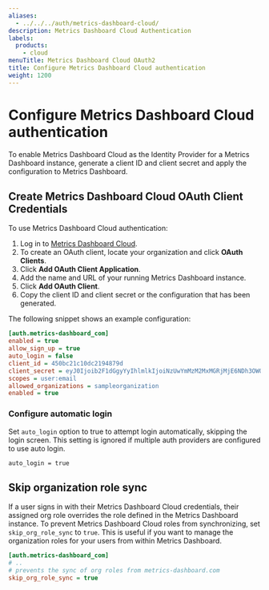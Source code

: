 ```yaml
---
aliases:
  - ../../../auth/metrics-dashboard-cloud/
description: Metrics Dashboard Cloud Authentication
labels:
  products:
    - cloud
menuTitle: Metrics Dashboard Cloud OAuth2
title: Configure Metrics Dashboard Cloud authentication
weight: 1200
---
```


# Configure Metrics Dashboard Cloud authentication

To enable Metrics Dashboard Cloud as the Identity Provider for a Metrics Dashboard instance, generate a client ID and client secret and apply the configuration to Metrics Dashboard.

## Create Metrics Dashboard Cloud OAuth Client Credentials

To use Metrics Dashboard Cloud authentication:

1. Log in to [Metrics Dashboard Cloud](/).
1. To create an OAuth client, locate your organization and click **OAuth Clients**.
1. Click **Add OAuth Client Application**.
1. Add the name and URL of your running Metrics Dashboard instance.
1. Click **Add OAuth Client**.
1. Copy the client ID and client secret or the configuration that has been generated.

The following snippet shows an example configuration:

```ini
[auth.metrics-dashboard_com]
enabled = true
allow_sign_up = true
auto_login = false
client_id = 450bc21c10dc2194879d
client_secret = eyJ0Ijoib2F1dGgyYyIhlmlkIjoiNzUwYmMzM2MxMGRjMjE6NDh3OWQiLCJ2IjoiZmI1YzVlYmIwYzFmN2ZhYzZmNjIwOGI1NmVkYTRlNWYxMzgwM2NkMiJ9
scopes = user:email
allowed_organizations = sampleorganization
enabled = true
```

### Configure automatic login

Set `auto_login` option to true to attempt login automatically, skipping the login screen.
This setting is ignored if multiple auth providers are configured to use auto login.

```
auto_login = true
```

## Skip organization role sync

If a user signs in with their Metrics Dashboard Cloud credentials, their assigned org role overrides the role defined in the Metrics Dashboard instance. To prevent Metrics Dashboard Cloud roles from synchronizing, set `skip_org_role_sync` to `true`. This is useful if you want to manage the organization roles for your users from within Metrics Dashboard.

```ini
[auth.metrics-dashboard_com]
# ..
# prevents the sync of org roles from metrics-dashboard.com
skip_org_role_sync = true
```

